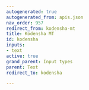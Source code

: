```yaml
---
autogenerated: true
autogenerated_from: apis.json
nav_order: 957
redirect_from: kodensha-mt
title: Kodensha MT
id: kodensha
inputs:
- text
active: true
grand_parent: Input types
parent: Text
redirect_to: kodensha

---
```


